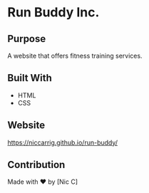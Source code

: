 # Run Buddy Inc.

## Purpose
A website that offers fitness training services.

## Built With
* HTML
* CSS

## Website
https://niccarrig.github.io/run-buddy/

## Contribution
Made with ❤️ by [Nic C]
